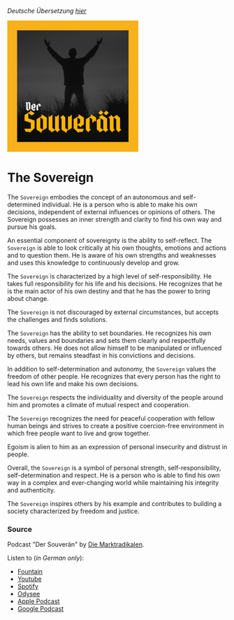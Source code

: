 _Deutsche Übersetzung [hier](./README.md)_

[![Cover Image](./cover.jpg)](https://fountain.fm/episode/Kx4taG3LBdAAOQ4K6uzk)

# The Sovereign

The `Sovereign` embodies the concept of an autonomous and self-determined individual. He is a person who is able to make his own decisions, independent of external influences or opinions of others. The Sovereign possesses an inner strength and clarity to find his own way and pursue his goals.
 
An essential component of sovereignty is the ability to self-reflect. The `Sovereign` is able to look critically at his own thoughts, emotions and actions and to question them. He is aware of his own strengths and weaknesses and uses this knowledge to continuously develop and grow.

The `Sovereign` is characterized by a high level of self-responsibility. He takes full responsibility for his life and his decisions. He recognizes that he is the main actor of his own destiny and that he has the power to bring about change.

The `Sovereign` is not discouraged by external circumstances, but accepts the challenges and finds solutions.

The `Sovereign` has the ability to set boundaries. He recognizes his own needs, values and boundaries and sets them clearly and respectfully towards others. He does not allow himself to be manipulated or influenced by others, but remains steadfast in his convictions and decisions.

In addition to self-determination and autonomy, the `Sovereign` values the freedom of other people. He recognizes that every person has the right to lead his own life and make his own decisions.

The `Sovereign` respects the individuality and diversity of the people around him and promotes a climate of mutual respect and cooperation.

The `Sovereign` recognizes the need for peaceful cooperation with fellow human beings and strives to create a positive coercion-free environment in which free people want to live and grow together.

Egoism is alien to him as an expression of personal insecurity and distrust in people.

Overall, the `Sovereign` is a symbol of personal strength, self-responsibility, self-determination and respect. He is a person who is able to find his own way in a complex and ever-changing world while maintaining his integrity and authenticity.

The `Sovereign` inspires others by his example and contributes to building a society characterized by freedom and justice.


### Source

Podcast "Der Souverän" by [Die Marktradikalen](https://www.die-marktradikalen.cc).

Listen to (_in German only_):
- [Fountain](https://fountain.fm/episode/Kx4taG3LBdAAOQ4K6uzk)
- [Youtube](https://www.youtube.com/watch?v=iN6MXDCeGg8)
- [Spotify](https://open.spotify.com/episode/34oZsV364Ssigv6D0zr8VZ)
- [Odysee](https://odysee.com/@DieMarktradikalen:d/der-souveraen:f)
- [Apple Podcast](https://podcasts.apple.com/de/podcast/der-souver%C3%A4n/id1659240690?i=1000622952160)
- [Google Podcast](https://podcasts.google.com/feed/aHR0cHM6Ly9hbmNob3IuZm0vcy9kNGRlZDA0NC9wb2RjYXN0L3Jzcw/episode/Y2E3NGVhYzctNzUzNy00Y2E0LTlkNTQtNWQxODE2NjhkNzAz?sa=X&ved=0CAUQkfYCahcKEwiImMjX6PSAAxUAAAAAHQAAAAAQAg)
